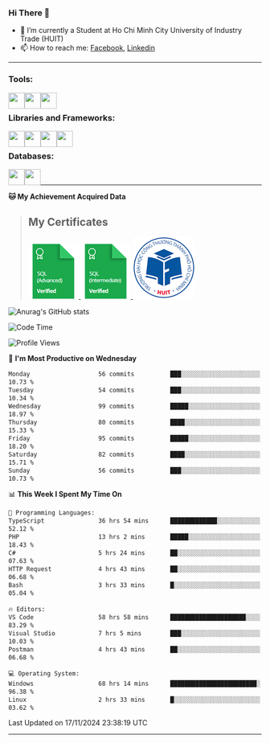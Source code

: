 <!--### <p>Hi There ! <img src="https://media.giphy.com/media/hvRJCLFzcasrR4ia7z/giphy.gif" width="25"></p>-->
<!-- [![Typing SVG](https://readme-typing-svg.herokuapp.com/?font=Roboto&color=016EEA&size=60&center=true&vCenter=true&width=900&height=100&lines=Hi+there!+%F0%9F%91%8B;I'm+Nguyễn+Hữu+Đại;I'm+a+Backend+Engineer.;Nice+to+Meet+You+!!!...)](https://github.com/dainguyen1809) -->

### Hi There 👋

- 🏫 I’m currently a Student at Ho Chi Minh City University of Industry Trade (HUIT) 
- 📫 How to reach me: [Facebook], [Linkedin]
<!-- - 🫀 Hobby: I love to see the scenery and flowers 🌸 -->
---

### Tools:
<img align='left' height="32" width="32" src="https://cdn.jsdelivr.net/npm/simple-icons@4.8.0/icons/visualstudiocode.svg" />
<img align='left' height="32" width="32" src="https://cdn.jsdelivr.net/npm/simple-icons@4.8.0/icons/postman.svg" />
 <img align='left' height="32" width="32" src="https://cdn.jsdelivr.net/npm/simple-icons@4.8.0/icons/docker.svg" /> 
<!-- <img align='left' height="32" width="32" src="https://cdn.jsdelivr.net/npm/simple-icons@4.8.0/icons/jenkins.svg" /> -->
<br>

### Libraries and Frameworks:

<img align='left' height="32" width="32" src="https://cdn.jsdelivr.net/npm/simple-icons@4.8.0/icons/dot-net.svg" />
<img align='left' height="32" width="32" src="https://cdn.jsdelivr.net/npm/simple-icons@4.8.0/icons/laravel.svg" />
<!-- <img align='left' height="32" width="32" src="https://cdn.jsdelivr.net/npm/simple-icons@4.8.0/icons/express.svg" /> -->
<img align='left' height="32" width="32" src="https://cdn.jsdelivr.net/npm/simple-icons@4.8.0/icons/react.svg" />
<img align='left' height="32" width="32" src="https://cdn.jsdelivr.net/npm/simple-icons@4.8.0/icons/jquery.svg" />
<br>

### Databases:

<img align='left' height="32" width="32" src="https://cdn.jsdelivr.net/npm/simple-icons@4.8.0/icons/mysql.svg" />
<img align='left' height="32" width="32" src="https://cdn.jsdelivr.net/npm/simple-icons@4.8.0/icons/mongodb.svg" />
<br>

<!--
### Github Stats
![Top Langs](https://github-readme-stats.vercel.app/api/top-langs/?username=dainguyen1809&theme=onedark&show&hide=html,scss,CSS,hack,vue,blade)
 >![Top Langs](https://github-readme-stats.vercel.app/api/top-langs/?username=dainguyen1809&hide_progress=true) -->
---

**🐱 My Achievement Acquired Data** 
>## My Certificates
>
><a href="Skills%20Certification/sql_advanced%20certificate.png">
>    <img src="Skills Certification/sql_advanced_skill.png" alt="sql advanced skill"/>
></a>
><a href="Skills%20Certification/sql_intermediate certificate.png">
>    <img src="Skills Certification/sql_intermediate_skill.png" alt="sql intermediate skill"/>
></a>
><a href="Skills%20Certification/huit_certificate certificate.jpg">
>    <img src="Skills Certification/huit_certificate_skill.png" alt="huit certificate skill"/>
></a>

![Anurag's GitHub stats](https://github-readme-stats.vercel.app/api?username=dainguyen1809&show_icons=true&theme=transparent&hide=contribs,commits)
<!--
---

| Projects | Coding Time |
| ------ | ------ |
| [![Readme Card](https://github-readme-stats.vercel.app/api/pin/?username=dainguyen1809&repo=ecommerce_laravel)](https://github.com/dainguyen1809/ecommerce_laravel) | [![wakatime](https://wakatime.com/badge/user/837e5b37-e1f2-4100-8f8f-81c9100a52aa/project/b6b7bb99-34e3-460a-b91c-f1137b0ff2ca.svg)](https://wakatime.com/badge/user/837e5b37-e1f2-4100-8f8f-81c9100a52aa/project/b6b7bb99-34e3-460a-b91c-f1137b0ff2ca) |
-->
<!--START_SECTION:waka-->
![Code Time](http://img.shields.io/badge/Code%20Time-3%2C383%20hrs%2047%20mins-blue)

![Profile Views](http://img.shields.io/badge/Profile%20Views-59-blue)

📅 **I'm Most Productive on Wednesday** 

```text
Monday                   56 commits          ███░░░░░░░░░░░░░░░░░░░░░░   10.73 % 
Tuesday                  54 commits          ███░░░░░░░░░░░░░░░░░░░░░░   10.34 % 
Wednesday                99 commits          █████░░░░░░░░░░░░░░░░░░░░   18.97 % 
Thursday                 80 commits          ████░░░░░░░░░░░░░░░░░░░░░   15.33 % 
Friday                   95 commits          █████░░░░░░░░░░░░░░░░░░░░   18.20 % 
Saturday                 82 commits          ████░░░░░░░░░░░░░░░░░░░░░   15.71 % 
Sunday                   56 commits          ███░░░░░░░░░░░░░░░░░░░░░░   10.73 % 
```


📊 **This Week I Spent My Time On** 

```text
💬 Programming Languages: 
TypeScript               36 hrs 54 mins      █████████████░░░░░░░░░░░░   52.12 % 
PHP                      13 hrs 2 mins       █████░░░░░░░░░░░░░░░░░░░░   18.43 % 
C#                       5 hrs 24 mins       ██░░░░░░░░░░░░░░░░░░░░░░░   07.63 % 
HTTP Request             4 hrs 43 mins       ██░░░░░░░░░░░░░░░░░░░░░░░   06.68 % 
Bash                     3 hrs 33 mins       █░░░░░░░░░░░░░░░░░░░░░░░░   05.04 % 

🔥 Editors: 
VS Code                  58 hrs 58 mins      █████████████████████░░░░   83.29 % 
Visual Studio            7 hrs 5 mins        ███░░░░░░░░░░░░░░░░░░░░░░   10.03 % 
Postman                  4 hrs 43 mins       ██░░░░░░░░░░░░░░░░░░░░░░░   06.68 % 

💻 Operating System: 
Windows                  68 hrs 14 mins      ████████████████████████░   96.38 % 
Linux                    2 hrs 33 mins       █░░░░░░░░░░░░░░░░░░░░░░░░   03.62 % 
```


 Last Updated on 17/11/2024 23:38:19 UTC
<!--END_SECTION:waka-->
---
[Instagram]: https://www.instagram.com/dainguyen.dhn/
[Facebook]: https://www.facebook.com/dainguyen.dhn/
[Linkedin]: https://www.linkedin.com/in/dainguyen1809/
